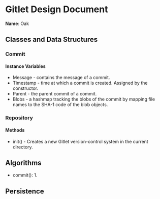 # Gitlet Design Document

**Name**: Oak

## Classes and Data Structures

### Commit

#### Instance Variables

* Message - contains the message of a commit.
* Timestamp - time at which a commit is created. Assigned by the constructor.
* Parent - the parent commit of a commit.
* Blobs - a hashmap tracking the blobs of the commit by mapping file names to the SHA-1 code of the blob objects.

### Repository

#### Methods

* init() - Creates a new Gitlet version-control system in the current directory.



## Algorithms

* commit(): 
    1.

## Persistence